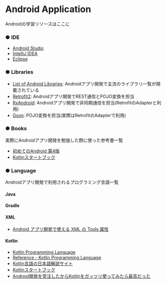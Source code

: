 # Android Application
Androidの学習リソースはここに

### ● IDE

- [Android Studio](https://developer.android.com/studio/index.html?hl=ja)
- [IntelliJ IDEA](https://www.jetbrains.com/idea/)
- [Eclipse](https://eclipse.org/)

### ● Libraries

- [List of Android Libraries](https://github.com/wasabeef/awesome-android-libraries): Androidアプリ開発で主流のライブラリ一覧が掲載されている
- [Retrofit2](http://square.github.io/retrofit/): Androidアプリ開発でREST通信とPOJO変換を担当
- [RxAndroid](https://github.com/ReactiveX/RxAndroid): Androidアプリ開発で非同期通信を担当(RetrofitのAdapterと利用)
- [Gson](https://github.com/google/gson): POJO変換を担当(実際はRetrofitのAdapterで利用)

### ● Books

実際にAndroidアプリ開発を勉強した際に使った参考書一覧

- [初めてのAndroid 第4版](http://amzn.asia/11p72rP)
- [Kotlinスタートブック](http://amzn.asia/17s4GuK)

### ● Language

Androidアプリ開発で利用されるプログラミング言語一覧

#### Java

#### Gradle

#### XML

- [Android アプリ開発で使える XML の Tools 属性](http://vividcode.hatenablog.com/entry/android-app/tools-attributes)

#### Kotlin

- [Kotlin Programming Language](https://kotlinlang.org/)
- [Reference - Kotlin Programming Language](https://kotlinlang.org/docs/reference/)
- [Kotlin言語の日本語解説サイト](https://sites.google.com/site/tarokotlin/)
- [Kotlinスタートブック](http://amzn.asia/17s4GuK)
- [Android開発を受注したからKotlinをガッツリ使ってみたら最高だった](http://qiita.com/omochimetaru/items/98e015b0b694dd97f323)
